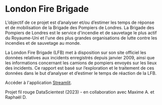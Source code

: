 # London Fire Brigade

L’objectif de ce projet est d’analyser et/ou d’estimer les temps de réponse et de mobilisation de la Brigade des Pompiers de Londres. La Brigade des Pompiers de Londres est le service d'incendie et de sauvetage le plus actif du Royaume-Uni et l'une des plus grandes organisations de lutte contre les incendies et de sauvetage au monde.

La London Fire Brigade (LFB) met à disposition sur son site officiel les données relatives aux incidents enregistrés depuis janvier 2009, ainsi que les informations concernant les camions de pompiers envoyés sur les lieux des incidents. Ce rapport est basé sur l’exploration et le traitement de ces données dans le but d’analyser et d’estimer le temps de réaction de la LFB. 

Accéder à l'application [Streamlit](https://lfb-app.streamlit.app/).



Projet fil rouge DataScientest (2023) - en collaboration avec Maxime A. et Raphaël D.
